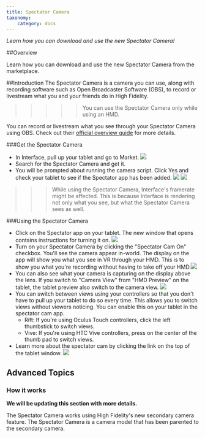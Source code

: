 ```yaml
---
title: Spectator Camera
taxonomy:
    category: docs
---
```


*Learn how you can download and use the new Spectator Camera!*

##Overview

Learn how you can download and use the new Spectator Camera from the marketplace. 

##Introduction
The Spectator Camera is a camera you can use, along with recording software such as Open Broadcaster Software (OBS), to record or livestream what you and your friends do in High Fidelity. 

>>>>> You can use the Spectator Camera only while using an HMD.

You can record or livestream what you see through your Spectator Camera using OBS. Check out their [official overview guide](https://obsproject.com/forum/threads/official-overview-guide.402/) for more details.

###Get the Spectator Camera
* In Interface, pull up your tablet and go to Market. ![](market.PNG)
* Search for the Spectator Camera and get it. 
* You will be prompted about running the camera script. Click Yes and check your tablet to see if the Spectator app has been added. ![](script.PNG) ![](added-to-tablet.png)

>>> While using the Spectator Camera, Interface's framerate might be affected. This is because Interface is rendering not only what you see, but what the Spectator Camera sees as well. 

###Using the Spectator Camera
* Click on the Spectator app on your tablet. The new window that opens contains instructions for turning it on. ![](spec-cam-window.png)
* Turn on your Spectator Camera by clicking the "Spectator Cam On" checkbox. You'll see the camera appear in-world. The display on the app will show you what you see in VR through your HMD. This is to show you what you're recording without having to take off your HMD.![](hmd-preview.PNG)
* You can also see what your camera is capturing on the display above the lens. If you switch to "Camera View" from "HMD Preview" on the tablet, the tablet preview also switch to the camera view.  ![](camera-view.PNG)
* You can switch between views using your controllers so that you don't have to pull up your tablet to do so every time. This allows you to switch views without viewers noticing. You can enable this on your tablet in the spectator cam app. 
  * Rift: If you're using Oculus Touch controllers, click the left thumbstick to switch views. 
  * Vive: If you're using HTC Vive controllers, press on the center of the thumb pad to switch views. 
* Learn more about the spectator cam by clicking the link on the top of the tablet window. ![](instructions.PNG) 


## Advanced Topics

### How it works

**We will be updating this section with more details.**

The Spectator Camera works using High Fidelity's new secondary camera feature. The Spectator Camera is a camera model that has been parented to the secondary camera.  




